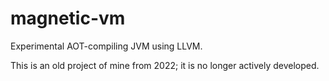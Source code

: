 # magnetic-vm
Experimental AOT-compiling JVM using LLVM.

This is an old project of mine from 2022; it is no longer actively developed.
